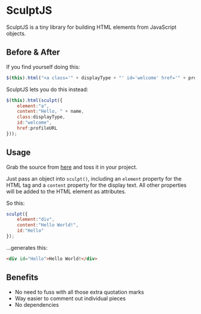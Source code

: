# SculptJS
SculptJS is a tiny library for building HTML elements from JavaScript objects.
 
## Before & After
If you find yourself doing this:
```js
$(this).html("<a class='" + displayType + "' id='welcome' href='" + profileURL + "'>Hello, " + name + "</a>");
```
SculptJS lets you do this instead:
```js
$(this).html(sculpt({
    element:"a",
    content:"Hello, " + name,
    class:displayType,
    id:"welcome",
    href:profileURL
}));
```
## Usage

Grab the source from [here](https://raw.githubusercontent.com/agorischek/sculptjs/master/sculpt.min.js) and toss it in your project.

Just pass an object into `sculpt()`, including an `element` property for the HTML tag and a `content` property for the display text. All other properties will be added to the HTML element as attributes.

So this:
```js
sculpt({
    element:"div",
    content:"Hello World!",
    id:"Hello"
});
```
...generates this:
```html
<div id="Hello">Hello World!</div>
```
    
## Benefits
* No need to fuss with all those extra quotation marks
* Way easier to comment out individual pieces
* No dependencies